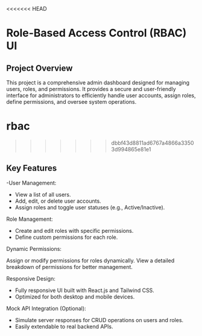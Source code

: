 <<<<<<< HEAD
# Role-Based Access Control (RBAC) UI

## Project Overview
This project is a comprehensive admin dashboard designed for managing users, roles, and permissions. It provides a secure and user-friendly interface for administrators to efficiently handle user accounts, assign roles, define permissions, and oversee system operations.


# rbac
>>>>>>> dbbf43d8811ad6767a4866a33503d994865e81e1

## Key Features

-User Management:
  - View a list of all users.
  - Add, edit, or delete user accounts.
  - Assign roles and toggle user statuses (e.g., Active/Inactive).

Role Management:

- Create and edit roles with specific permissions.
- Define custom permissions for each role.

Dynamic Permissions:

Assign or modify permissions for roles dynamically.
View a detailed breakdown of permissions for better management.

Responsive Design:

- Fully responsive UI built with React.js and Tailwind CSS.
- Optimized for both desktop and mobile devices.

Mock API Integration (Optional):

- Simulate server responses for CRUD operations on users and roles.
- Easily extendable to real backend APIs.
